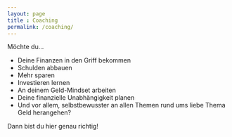 ```yaml
---
layout: page
title : Coaching
permalink: /coaching/
---
```


Möchte du...

* Deine Finanzen in den Griff bekommen
* Schulden abbauen
* Mehr sparen
* Investieren lernen
* An deinem Geld-Mindset arbeiten
* Deine finanzielle Unabhängigkeit planen 
* Und vor allem, selbstbewusster an allen Themen rund ums liebe Thema Geld herangehen?

Dann bist du hier genau richtig!